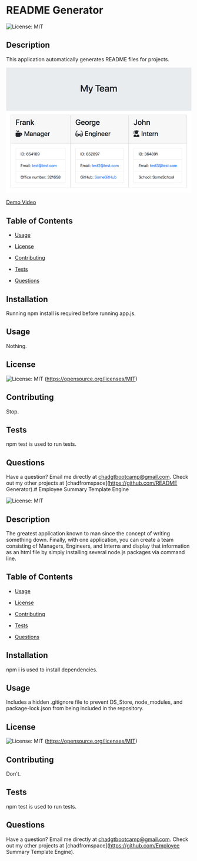 # README Generator

  ![License: MIT](https://img.shields.io/badge/License-MIT-yellow.svg)

  ## Description

  This application automatically generates README files for projects.

  ![Image](./assets/img/img.png)

  [Demo Video](https://drive.google.com/file/d/1M-QdCmjJG1TcLmnH0agcNooUMqfYq3tV/view?usp=sharing)

  ## Table of Contents

  * [Usage](#usage)

  * [License](#license)

  * [Contributing](#contributing)

  * [Tests](#tests)

  * [Questions](#questions)

  ## Installation

  Running npm install is required before running app.js.

  ## Usage

  Nothing.

  ## License

  ![License: MIT](https://img.shields.io/badge/License-MIT-yellow.svg)
  (https://opensource.org/licenses/MIT)

  ## Contributing

  Stop.

  ## Tests

  npm test is used to run tests.

  ## Questions

  Have a question? Email me directly at chadgtbootcamp@gmail.com.
  Check out my other projects at [chadfromspace](https://github.com/README Generator).# Employee Summary Template Engine

  ![License: MIT](https://img.shields.io/badge/License-MIT-yellow.svg)

  ## Description

  The greatest application known to man since the concept of writing something down. Finally, with one application, you can create a team consisting of Managers, Engineers, and Interns and display that information as an html file by simply installing several node.js packages via command line.

  ## Table of Contents

  * [Usage](#usage)

  * [License](#license)

  * [Contributing](#contributing)

  * [Tests](#tests)

  * [Questions](#questions)

  ## Installation

  npm i is used to install dependencies.

  ## Usage

  Includes a hidden .gitignore file to prevent DS_Store, node_modules, and package-lock.json from being included in the repository.

  ## License

  ![License: MIT](https://img.shields.io/badge/License-MIT-yellow.svg)
  (https://opensource.org/licenses/MIT)

  ## Contributing

  Don't.

  ## Tests

  npm test is used to run tests.

  ## Questions

  Have a question? Email me directly at chadgtbootcamp@gmail.com.
  Check out my other projects at [chadfromspace](https://github.com/Employee Summary Template Engine).
